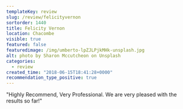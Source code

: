 ```yaml
---
templateKey: review
slug: /review/felicityvernon
sortorder: 1440
title: Felicity Vernon
location: Chacombe
visible: true
featured: false
featuredimage: /img/umberto-lpZJLPjkMHk-unsplash.jpg
alt: photo by Sharon Mccutcheon on Unsplash
categories:
  - review
created_time: "2018-06-15T18:41:28+0000"
recommendation_type_positive: true
---
```

"Highly Recommend, Very Professional. We are very pleased with the results so far!"

